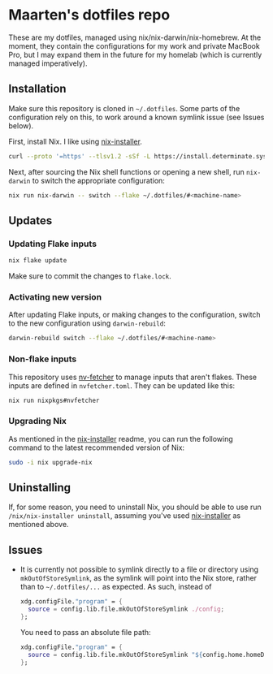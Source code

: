 # Maarten's dotfiles repo

These are my dotfiles, managed using nix/nix-darwin/nix-homebrew. At the moment,
they contain the configurations for my work and private MacBook Pro, but I may
expand them in the future for my homelab (which is currently managed
imperatively).

## Installation

Make sure this repository is cloned in `~/.dotfiles`. Some parts of the
configuration rely on this, to work around a known symlink issue (see Issues
below).

First, install Nix. I like using [nix-installer].

```sh
curl --proto '=https' --tlsv1.2 -sSf -L https://install.determinate.systems/nix | sh -s -- install
```

Next, after sourcing the Nix shell functions or opening a new shell, run
`nix-darwin` to switch the appropriate configuration:

```sh
nix run nix-darwin -- switch --flake ~/.dotfiles/#<machine-name>
```

## Updates

### Updating Flake inputs

```sh
nix flake update
```

Make sure to commit the changes to `flake.lock`.

### Activating new version

After updating Flake inputs, or making changes to the configuration, switch to
the new configuration using `darwin-rebuild`:

```sh
darwin-rebuild switch --flake ~/.dotfiles/#<machine-name>
```

### Non-flake inputs

This repository uses [nv-fetcher] to manage inputs that aren't flakes. These
inputs are defined in `nvfetcher.toml`. They can be updated like this:

```sh
nix run nixpkgs#nvfetcher
```

### Upgrading Nix

As mentioned in the [nix-installer] readme, you can run the following command to
the latest recommended version of Nix:

```sh
sudo -i nix upgrade-nix
```

## Uninstalling

If, for some reason, you need to uninstall Nix, you should be able to use run
`/nix/nix-installer uninstall`, assuming you've used [nix-installer] as
mentioned above.

## Issues

- It is currently not possible to symlink directly to a file or directory using
  `mkOutOfStoreSymlink`, as the symlink will point into the Nix store, rather
  than to `~/.dotfiles/...` as expected. As such, instead of

  ```nix
  xdg.configFile."program" = {
    source = config.lib.file.mkOutOfStoreSymlink ./config;
  };
  ```

  You need to pass an absolute file path:

  ```nix
  xdg.configFile."program" = {
    source = config.lib.file.mkOutOfStoreSymlink "${config.home.homeDirectory}/.dotfiles/modules/program/config";
  };
  ```

[nix-installer]: https://github.com/DeterminateSystems/nix-installer?tab=readme-ov-file
[nv-fetcher]: https://github.com/berberman/nvfetcher

